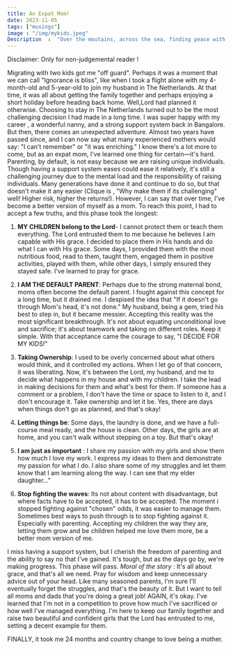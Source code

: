 ```yaml
---
title: An Expat Mom!
date: 2023-11-05
tags: ["musings"]
image : "/img/mykids.jpeg"
Description  :  "Over the moutains, across the sea, finding peace with parenthood"
---
```

Disclaimer: Only for non-judgemental reader !


Migrating with two kids got me "off guard". Perhaps it was a moment that we can call "Ignorance is bliss", like when I took a flight alone with my 4-month-old and 5-year-old to join my husband in The Netherlands. At that time, it was all about getting the family together and perhaps enjoying a short holiday before heading back home.
Well,Lord had planned it otherwise.  Choosing to stay in The Netherlands turned out to be the most challenging decision I had made in a long time. I was super happy with my career , a wonderful nanny, and a strong support system back in Bangalore. But then, there comes an unexpected adventure.  Almost two years have passed since, and I can now say what many experienced mothers would say: "I can't remember" or "it was enriching."
I know there's a lot more to come, but as an expat mom, I've learned one thing for certain—it's hard. Parenting, by default, is not easy because we are raising unique individuals. Though having a support system eases could ease it relatively, it's still a challenging journey due to the mental load and the responsibility of raising individuals. Many generations have done it and continue to do so, but that doesn't make it any easier (Clique is , "Why make them if its challenging" well! Higher risk, higher the returns!).
However, I can say that over time, I've become a better version of myself as a mom. To reach this point, I had to accept a few truths, and this phase took the longest:
1. **MY CHILDREN belong to the Lord**- I cannot protect them or teach them everything. The Lord entrusted them to me because he believes I am capable with His grace. I decided to place them in His hands and do what I can with His grace. Some days, I provided them with the most nutritious food, read to them, taught them, engaged them in positive activities, played with them, while other days, I simply ensured they stayed safe. I've learned to pray for grace.
2. **I AM THE DEFAULT PARENT**: Perhaps due to the strong maternal bond, moms often become the default parent. I fought against this concept for a long time, but it drained me. I despised the idea that "If it doesn't go through Mom's head, it's not done." My husband, being a gem, tried his best to step in, but it became messier. Accepting this reality was the most significant breakthrough. It's not about equating unconditional love and sacrifice; it's about teamwork and taking on different roles. Keep it simple. With that acceptance came the courage to say, "I DECIDE FOR MY KIDS!"
3. **Taking Ownership**: I used to be overly concerned about what others would think, and it controlled my actions. When I let go of that concern, it was liberating. Now, it's between the Lord, my husband, and me to decide what happens in my house and with my children. I take the lead in making decisions for them and what's best for them. If someone has a comment or a problem, I don't have the time or space to listen to it, and I don't encourage it. Take ownership and let it be. Yes, there are days when things don't go as planned, and that's okay!
4. **Letting things be**: Some days, the laundry is done, and we have a full-course meal ready, and the house is clean. Other days, the girls are at home, and you can't walk without stepping on a toy. But that's okay!
5. **I am just as important** : I share my passion with my girls and show them how much I love my work. I express my ideas to them and demonstrate my passion for what I do. I also share some of my struggles and let them know that I am learning along the way. I can see that my elder daughter..."

6. **Stop fighting the waves**: Its not about content with disadvantage, but where facts have to be accepted, it has to be accepted. The moment i stopped fighting against "chosen" odds, it was easier to manage them. Sometimes best ways to push through is to stop fighting against it. Especially with parenting. Accepting my children the way they are, letting them grow and be children helped me love them more, be a better mom version of me. 

I miss having a support system, but I cherish the freedom of parenting and the ability to say no that I've gained. It's tough, but as the days go by, we're making progress. This phase will pass.
 *Moral of the story* : It's all about grace, and that's all we need. Pray for wisdom and keep unnecessary advice out of your head.
Like many seasoned parents, I'm sure I'll eventually forget the struggles, and that's the beauty of it. But I want to tell all moms and dads that you're doing a great job!
AGAIN, it's okay. I've learned that I'm not in a competition to prove how much I've sacrificed or how well I've managed everything. I'm here to keep our family together and raise two beautiful and confident girls that the Lord has entrusted to me, setting a decent example for them.


FINALLY, it took me 24 months and country change to love being a mother. 


